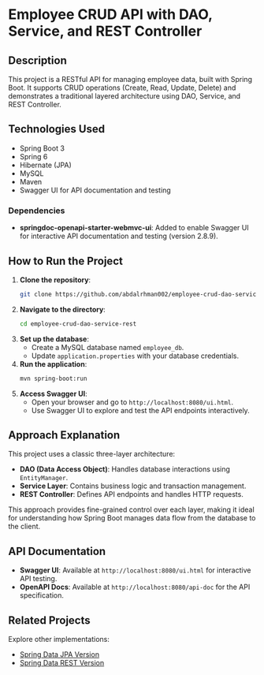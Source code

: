 # Employee CRUD API with DAO, Service, and REST Controller

## Description
This project is a RESTful API for managing employee data, built with Spring Boot. It supports CRUD operations (Create, Read, Update, Delete) and demonstrates a traditional layered architecture using DAO, Service, and REST Controller.

## Technologies Used
- Spring Boot 3
- Spring 6
- Hibernate (JPA)
- MySQL
- Maven
- Swagger UI for API documentation and testing

### Dependencies
- **springdoc-openapi-starter-webmvc-ui**: Added to enable Swagger UI for interactive API documentation and testing (version 2.8.9).

## How to Run the Project
1. **Clone the repository**:
   ```bash
   git clone https://github.com/abdalrhman002/employee-crud-dao-service-rest.git
   ```
2. **Navigate to the directory**:
   ```bash
   cd employee-crud-dao-service-rest
   ```
3. **Set up the database**:
    - Create a MySQL database named `employee_db`.
    - Update `application.properties` with your database credentials.
4. **Run the application**:
   ```bash
   mvn spring-boot:run
   ```
5. **Access Swagger UI**:
    - Open your browser and go to `http://localhost:8080/ui.html`.
    - Use Swagger UI to explore and test the API endpoints interactively.

## Approach Explanation
This project uses a classic three-layer architecture:
- **DAO (Data Access Object)**: Handles database interactions using `EntityManager`.
- **Service Layer**: Contains business logic and transaction management.
- **REST Controller**: Defines API endpoints and handles HTTP requests.

This approach provides fine-grained control over each layer, making it ideal for understanding how Spring Boot manages data flow from the database to the client.

## API Documentation
- **Swagger UI**: Available at `http://localhost:8080/ui.html` for interactive API testing.
- **OpenAPI Docs**: Available at `http://localhost:8080/api-doc` for the API specification.

## Related Projects
Explore other implementations:
- [Spring Data JPA Version](https://github.com/abdalrhman002/employee-crud-spring-data-jpa)
- [Spring Data REST Version](https://github.com/abdalrhman002/employee-crud-spring-data-rest)